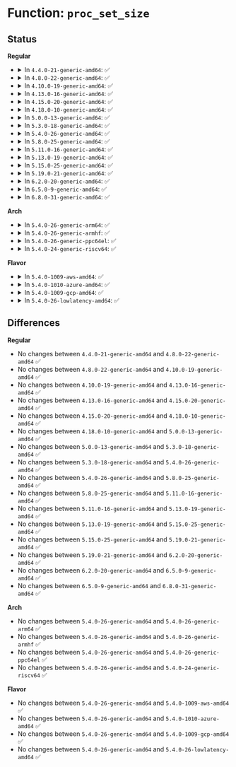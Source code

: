 # Function: <code>proc_set_size</code>

## Status
<b>Regular</b>
<ul>
<li>
<details>
<summary>In <code>4.4.0-21-generic-amd64</code>: ✅</summary>

```c
void proc_set_size(struct proc_dir_entry * de, loff_t size)
```

```json
{
  "name": "proc_set_size",
  "collision_type": "Unique Global",
  "inline_type": "No",
  "funcs": [
    {
      "addr": 18446744071581461472,
      "name": "proc_set_size",
      "external": true,
      "loc": "fs/proc/generic.c:518",
      "file": "fs/proc/generic.c",
      "inline": "seen, unknown",
      "caller_inline": [],
      "caller_func": [
        "kernel/profile.c:create_proc_profile",
        "drivers/pci/proc.c:pci_proc_attach_device"
      ]
    }
  ],
  "symbols": [
    {
      "addr": 18446744071581461472,
      "name": "proc_set_size",
      "section": ".text",
      "bind": "STB_GLOBAL",
      "size": 15
    }
  ]
}
```
</details>
</li>
<li>
<details>
<summary>In <code>4.8.0-22-generic-amd64</code>: ✅</summary>

```c
void proc_set_size(struct proc_dir_entry * de, loff_t size)
```

```json
{
  "name": "proc_set_size",
  "collision_type": "Unique Global",
  "inline_type": "No",
  "funcs": [
    {
      "addr": 18446744071581645824,
      "name": "proc_set_size",
      "external": true,
      "loc": "fs/proc/generic.c:523",
      "file": "fs/proc/generic.c",
      "inline": "seen, unknown",
      "caller_inline": [],
      "caller_func": [
        "kernel/profile.c:create_proc_profile",
        "drivers/pci/proc.c:pci_proc_attach_device"
      ]
    }
  ],
  "symbols": [
    {
      "addr": 18446744071581645824,
      "name": "proc_set_size",
      "section": ".text",
      "bind": "STB_GLOBAL",
      "size": 15
    }
  ]
}
```
</details>
</li>
<li>
<details>
<summary>In <code>4.10.0-19-generic-amd64</code>: ✅</summary>

```c
void proc_set_size(struct proc_dir_entry * de, loff_t size)
```

```json
{
  "name": "proc_set_size",
  "collision_type": "Unique Global",
  "inline_type": "No",
  "funcs": [
    {
      "addr": 18446744071581734096,
      "name": "proc_set_size",
      "external": true,
      "loc": "fs/proc/generic.c:525",
      "file": "fs/proc/generic.c",
      "inline": "seen, unknown",
      "caller_inline": [],
      "caller_func": [
        "kernel/profile.c:create_proc_profile",
        "drivers/pci/proc.c:pci_proc_attach_device"
      ]
    }
  ],
  "symbols": [
    {
      "addr": 18446744071581734096,
      "name": "proc_set_size",
      "section": ".text",
      "bind": "STB_GLOBAL",
      "size": 15
    }
  ]
}
```
</details>
</li>
<li>
<details>
<summary>In <code>4.13.0-16-generic-amd64</code>: ✅</summary>

```c
void proc_set_size(struct proc_dir_entry * de, loff_t size)
```

```json
{
  "name": "proc_set_size",
  "collision_type": "Unique Global",
  "inline_type": "No",
  "funcs": [
    {
      "addr": 18446744071581788272,
      "name": "proc_set_size",
      "external": true,
      "loc": "fs/proc/generic.c:509",
      "file": "fs/proc/generic.c",
      "inline": "seen, unknown",
      "caller_inline": [],
      "caller_func": [
        "kernel/profile.c:create_proc_profile",
        "drivers/pci/proc.c:pci_proc_attach_device"
      ]
    }
  ],
  "symbols": [
    {
      "addr": 18446744071581788272,
      "name": "proc_set_size",
      "section": ".text",
      "bind": "STB_GLOBAL",
      "size": 15
    }
  ]
}
```
</details>
</li>
<li>
<details>
<summary>In <code>4.15.0-20-generic-amd64</code>: ✅</summary>

```c
void proc_set_size(struct proc_dir_entry * de, loff_t size)
```

```json
{
  "name": "proc_set_size",
  "collision_type": "Unique Global",
  "inline_type": "No",
  "funcs": [
    {
      "addr": 18446744071581937728,
      "name": "proc_set_size",
      "external": true,
      "loc": "fs/proc/generic.c:519",
      "file": "fs/proc/generic.c",
      "inline": "seen, unknown",
      "caller_inline": [],
      "caller_func": [
        "kernel/profile.c:create_proc_profile",
        "drivers/pci/proc.c:pci_proc_attach_device"
      ]
    }
  ],
  "symbols": [
    {
      "addr": 18446744071581937728,
      "name": "proc_set_size",
      "section": ".text",
      "bind": "STB_GLOBAL",
      "size": 15
    }
  ]
}
```
</details>
</li>
<li>
<details>
<summary>In <code>4.18.0-10-generic-amd64</code>: ✅</summary>

```c
void proc_set_size(struct proc_dir_entry * de, loff_t size)
```

```json
{
  "name": "proc_set_size",
  "collision_type": "Unique Global",
  "inline_type": "No",
  "funcs": [
    {
      "addr": 18446744071582121808,
      "name": "proc_set_size",
      "external": true,
      "loc": "fs/proc/generic.c:628",
      "file": "fs/proc/generic.c",
      "inline": "seen, unknown",
      "caller_inline": [],
      "caller_func": [
        "kernel/profile.c:create_proc_profile",
        "drivers/pci/proc.c:pci_proc_attach_device"
      ]
    }
  ],
  "symbols": [
    {
      "addr": 18446744071582121808,
      "name": "proc_set_size",
      "section": ".text",
      "bind": "STB_GLOBAL",
      "size": 15
    }
  ]
}
```
</details>
</li>
<li>
<details>
<summary>In <code>5.0.0-13-generic-amd64</code>: ✅</summary>

```c
void proc_set_size(struct proc_dir_entry * de, loff_t size)
```

```json
{
  "name": "proc_set_size",
  "collision_type": "Unique Global",
  "inline_type": "No",
  "funcs": [
    {
      "addr": 18446744071582216240,
      "name": "proc_set_size",
      "external": true,
      "loc": "fs/proc/generic.c:630",
      "file": "fs/proc/generic.c",
      "inline": "seen, unknown",
      "caller_inline": [],
      "caller_func": [
        "kernel/profile.c:create_proc_profile",
        "drivers/pci/proc.c:pci_proc_attach_device"
      ]
    }
  ],
  "symbols": [
    {
      "addr": 18446744071582216240,
      "name": "proc_set_size",
      "section": ".text",
      "bind": "STB_GLOBAL",
      "size": 15
    }
  ]
}
```
</details>
</li>
<li>
<details>
<summary>In <code>5.3.0-18-generic-amd64</code>: ✅</summary>

```c
void proc_set_size(struct proc_dir_entry * de, loff_t size)
```

```json
{
  "name": "proc_set_size",
  "collision_type": "Unique Global",
  "inline_type": "No",
  "funcs": [
    {
      "addr": 18446744071582380384,
      "name": "proc_set_size",
      "external": true,
      "loc": "fs/proc/generic.c:631",
      "file": "fs/proc/generic.c",
      "inline": "seen, unknown",
      "caller_inline": [],
      "caller_func": [
        "kernel/profile.c:create_proc_profile",
        "drivers/pci/proc.c:pci_proc_attach_device"
      ]
    }
  ],
  "symbols": [
    {
      "addr": 18446744071582380384,
      "name": "proc_set_size",
      "section": ".text",
      "bind": "STB_GLOBAL",
      "size": 15
    }
  ]
}
```
</details>
</li>
<li>
<details>
<summary>In <code>5.4.0-26-generic-amd64</code>: ✅</summary>

```c
void proc_set_size(struct proc_dir_entry * de, loff_t size)
```

```json
{
  "name": "proc_set_size",
  "collision_type": "Unique Global",
  "inline_type": "No",
  "funcs": [
    {
      "addr": 18446744071582479296,
      "name": "proc_set_size",
      "external": true,
      "loc": "fs/proc/generic.c:631",
      "file": "fs/proc/generic.c",
      "inline": "seen, unknown",
      "caller_inline": [],
      "caller_func": [
        "kernel/profile.c:create_proc_profile",
        "drivers/pci/proc.c:pci_proc_attach_device"
      ]
    }
  ],
  "symbols": [
    {
      "addr": 18446744071582479296,
      "name": "proc_set_size",
      "section": ".text",
      "bind": "STB_GLOBAL",
      "size": 15
    }
  ]
}
```
</details>
</li>
<li>
<details>
<summary>In <code>5.8.0-25-generic-amd64</code>: ✅</summary>

```c
void proc_set_size(struct proc_dir_entry * de, loff_t size)
```

```json
{
  "name": "proc_set_size",
  "collision_type": "Unique Global",
  "inline_type": "No",
  "funcs": [
    {
      "addr": 18446744071582777632,
      "name": "proc_set_size",
      "external": true,
      "loc": "fs/proc/generic.c:644",
      "file": "fs/proc/generic.c",
      "inline": "seen, unknown",
      "caller_inline": [],
      "caller_func": [
        "kernel/profile.c:create_proc_profile",
        "drivers/pci/proc.c:pci_proc_attach_device"
      ]
    }
  ],
  "symbols": [
    {
      "addr": 18446744071582777632,
      "name": "proc_set_size",
      "section": ".text",
      "bind": "STB_GLOBAL",
      "size": 15
    }
  ]
}
```
</details>
</li>
<li>
<details>
<summary>In <code>5.11.0-16-generic-amd64</code>: ✅</summary>

```c
void proc_set_size(struct proc_dir_entry * de, loff_t size)
```

```json
{
  "name": "proc_set_size",
  "collision_type": "Unique Global",
  "inline_type": "No",
  "funcs": [
    {
      "addr": 18446744071582850960,
      "name": "proc_set_size",
      "external": true,
      "loc": "fs/proc/generic.c:664",
      "file": "fs/proc/generic.c",
      "inline": "seen, unknown",
      "caller_inline": [],
      "caller_func": [
        "kernel/profile.c:create_proc_profile",
        "drivers/pci/proc.c:pci_proc_attach_device"
      ]
    }
  ],
  "symbols": [
    {
      "addr": 18446744071582850960,
      "name": "proc_set_size",
      "section": ".text",
      "bind": "STB_GLOBAL",
      "size": 15
    }
  ]
}
```
</details>
</li>
<li>
<details>
<summary>In <code>5.13.0-19-generic-amd64</code>: ✅</summary>

```c
void proc_set_size(struct proc_dir_entry * de, loff_t size)
```

```json
{
  "name": "proc_set_size",
  "collision_type": "Unique Global",
  "inline_type": "No",
  "funcs": [
    {
      "addr": 18446744071582879344,
      "name": "proc_set_size",
      "external": true,
      "loc": "fs/proc/generic.c:659",
      "file": "fs/proc/generic.c",
      "inline": "seen, unknown",
      "caller_inline": [],
      "caller_func": [
        "kernel/profile.c:create_proc_profile",
        "drivers/pci/proc.c:pci_proc_attach_device"
      ]
    }
  ],
  "symbols": [
    {
      "addr": 18446744071582879344,
      "name": "proc_set_size",
      "section": ".text",
      "bind": "STB_GLOBAL",
      "size": 15
    }
  ]
}
```
</details>
</li>
<li>
<details>
<summary>In <code>5.15.0-25-generic-amd64</code>: ✅</summary>

```c
void proc_set_size(struct proc_dir_entry * de, loff_t size)
```

```json
{
  "name": "proc_set_size",
  "collision_type": "Unique Global",
  "inline_type": "No",
  "funcs": [
    {
      "addr": 18446744071583212960,
      "name": "proc_set_size",
      "external": true,
      "loc": "fs/proc/generic.c:659",
      "file": "fs/proc/generic.c",
      "inline": "seen, unknown",
      "caller_inline": [],
      "caller_func": [
        "kernel/profile.c:create_proc_profile",
        "drivers/pci/proc.c:pci_proc_attach_device"
      ]
    }
  ],
  "symbols": [
    {
      "addr": 18446744071583212960,
      "name": "proc_set_size",
      "section": ".text",
      "bind": "STB_GLOBAL",
      "size": 15
    }
  ]
}
```
</details>
</li>
<li>
<details>
<summary>In <code>5.19.0-21-generic-amd64</code>: ✅</summary>

```c
void proc_set_size(struct proc_dir_entry * de, loff_t size)
```

```json
{
  "name": "proc_set_size",
  "collision_type": "Unique Global",
  "inline_type": "No",
  "funcs": [
    {
      "addr": 18446744071583710000,
      "name": "proc_set_size",
      "external": true,
      "loc": "fs/proc/generic.c:662",
      "file": "fs/proc/generic.c",
      "inline": "seen, unknown",
      "caller_inline": [],
      "caller_func": [
        "kernel/profile.c:create_proc_profile",
        "drivers/pci/proc.c:pci_proc_attach_device"
      ]
    }
  ],
  "symbols": [
    {
      "addr": 18446744071583710000,
      "name": "proc_set_size",
      "section": ".text",
      "bind": "STB_GLOBAL",
      "size": 23
    }
  ]
}
```
</details>
</li>
<li>
<details>
<summary>In <code>6.2.0-20-generic-amd64</code>: ✅</summary>

```c
void proc_set_size(struct proc_dir_entry * de, loff_t size)
```

```json
{
  "name": "proc_set_size",
  "collision_type": "Unique Global",
  "inline_type": "No",
  "funcs": [
    {
      "addr": 18446744071584321168,
      "name": "proc_set_size",
      "external": true,
      "loc": "fs/proc/generic.c:662",
      "file": "fs/proc/generic.c",
      "inline": "seen, unknown",
      "caller_inline": [],
      "caller_func": [
        "kernel/profile.c:create_proc_profile",
        "drivers/pci/proc.c:pci_proc_attach_device"
      ]
    }
  ],
  "symbols": [
    {
      "addr": 18446744071584321168,
      "name": "proc_set_size",
      "section": ".text",
      "bind": "STB_GLOBAL",
      "size": 23
    }
  ]
}
```
</details>
</li>
<li>
<details>
<summary>In <code>6.5.0-9-generic-amd64</code>: ✅</summary>

```c
void proc_set_size(struct proc_dir_entry * de, loff_t size)
```

```json
{
  "name": "proc_set_size",
  "collision_type": "Unique Global",
  "inline_type": "No",
  "funcs": [
    {
      "addr": 18446744071584551136,
      "name": "proc_set_size",
      "external": true,
      "loc": "fs/proc/generic.c:661",
      "file": "fs/proc/generic.c",
      "inline": "seen, unknown",
      "caller_inline": [],
      "caller_func": [
        "kernel/profile.c:create_proc_profile",
        "drivers/pci/proc.c:pci_proc_attach_device"
      ]
    }
  ],
  "symbols": [
    {
      "addr": 18446744071584551136,
      "name": "proc_set_size",
      "section": ".text",
      "bind": "STB_GLOBAL",
      "size": 23
    }
  ]
}
```
</details>
</li>
<li>
<details>
<summary>In <code>6.8.0-31-generic-amd64</code>: ✅</summary>

```c
void proc_set_size(struct proc_dir_entry * de, loff_t size)
```

```json
{
  "name": "proc_set_size",
  "collision_type": "Unique Global",
  "inline_type": "No",
  "funcs": [
    {
      "addr": 18446744071584782976,
      "name": "proc_set_size",
      "external": true,
      "loc": "fs/proc/generic.c:661",
      "file": "fs/proc/generic.c",
      "inline": "seen, unknown",
      "caller_inline": [],
      "caller_func": [
        "kernel/profile.c:create_proc_profile",
        "drivers/pci/proc.c:pci_proc_attach_device"
      ]
    }
  ],
  "symbols": [
    {
      "addr": 18446744071584782976,
      "name": "proc_set_size",
      "section": ".text",
      "bind": "STB_GLOBAL",
      "size": 23
    }
  ]
}
```
</details>
</li>
</ul>
<b>Arch</b>
<ul>
<li>
<details>
<summary>In <code>5.4.0-26-generic-arm64</code>: ✅</summary>

```c
void proc_set_size(struct proc_dir_entry * de, loff_t size)
```

```json
{
  "name": "proc_set_size",
  "collision_type": "Unique Global",
  "inline_type": "No",
  "funcs": [
    {
      "addr": 18446603336494100184,
      "name": "proc_set_size",
      "external": true,
      "loc": "fs/proc/generic.c:631",
      "file": "fs/proc/generic.c",
      "inline": "seen, unknown",
      "caller_inline": [],
      "caller_func": [
        "kernel/profile.c:create_proc_profile",
        "drivers/pci/proc.c:pci_proc_attach_device"
      ]
    }
  ],
  "symbols": [
    {
      "addr": 18446603336494100184,
      "name": "proc_set_size",
      "section": ".text",
      "bind": "STB_GLOBAL",
      "size": 44
    }
  ]
}
```
</details>
</li>
<li>
<details>
<summary>In <code>5.4.0-26-generic-armhf</code>: ✅</summary>

```c
void proc_set_size(struct proc_dir_entry * de, loff_t size)
```

```json
{
  "name": "proc_set_size",
  "collision_type": "Unique Global",
  "inline_type": "No",
  "funcs": [
    {
      "addr": 3227550484,
      "name": "proc_set_size",
      "external": true,
      "loc": "fs/proc/generic.c:631",
      "file": "fs/proc/generic.c",
      "inline": "seen, unknown",
      "caller_inline": [],
      "caller_func": [
        "kernel/profile.c:create_proc_profile",
        "drivers/pci/proc.c:pci_proc_attach_device",
        "sound/core/info.c:snd_info_register"
      ]
    }
  ],
  "symbols": [
    {
      "addr": 3227550484,
      "name": "proc_set_size",
      "section": ".text",
      "bind": "STB_GLOBAL",
      "size": 28
    }
  ]
}
```
</details>
</li>
<li>
<details>
<summary>In <code>5.4.0-26-generic-ppc64el</code>: ✅</summary>

```c
void proc_set_size(struct proc_dir_entry * de, loff_t size)
```

```json
{
  "name": "proc_set_size",
  "collision_type": "Unique Global",
  "inline_type": "No",
  "funcs": [
    {
      "addr": 13835058055287768080,
      "name": "proc_set_size",
      "external": true,
      "loc": "fs/proc/generic.c:631",
      "file": "fs/proc/generic.c",
      "inline": "seen, unknown",
      "caller_inline": [],
      "caller_func": [
        "arch/powerpc/kernel/proc_powerpc.c:proc_ppc64_init",
        "arch/powerpc/platforms/pseries/reconfig.c:__machine_initcall_pseries_proc_ppc64_create_ofdt",
        "kernel/profile.c:create_proc_profile",
        "drivers/pci/proc.c:pci_proc_attach_device"
      ]
    }
  ],
  "symbols": [
    {
      "addr": 13835058055287768080,
      "name": "proc_set_size",
      "section": ".text",
      "bind": "STB_GLOBAL",
      "size": 16
    }
  ]
}
```
</details>
</li>
<li>
<details>
<summary>In <code>5.4.0-24-generic-riscv64</code>: ✅</summary>

```c
void proc_set_size(struct proc_dir_entry * de, loff_t size)
```

```json
{
  "name": "proc_set_size",
  "collision_type": "Unique Global",
  "inline_type": "No",
  "funcs": [
    {
      "addr": 18446743936273585816,
      "name": "proc_set_size",
      "external": true,
      "loc": "fs/proc/generic.c:631",
      "file": "fs/proc/generic.c",
      "inline": "seen, unknown",
      "caller_inline": [],
      "caller_func": [
        "kernel/profile.c:create_proc_profile",
        "drivers/pci/proc.c:pci_proc_attach_device"
      ]
    }
  ],
  "symbols": [
    {
      "addr": 18446743936273585816,
      "name": "proc_set_size",
      "section": ".text",
      "bind": "STB_GLOBAL",
      "size": 42
    }
  ]
}
```
</details>
</li>
</ul>
<b>Flavor</b>
<ul>
<li>
<details>
<summary>In <code>5.4.0-1009-aws-amd64</code>: ✅</summary>

```c
void proc_set_size(struct proc_dir_entry * de, loff_t size)
```

```json
{
  "name": "proc_set_size",
  "collision_type": "Unique Global",
  "inline_type": "No",
  "funcs": [
    {
      "addr": 18446744071582448032,
      "name": "proc_set_size",
      "external": true,
      "loc": "fs/proc/generic.c:631",
      "file": "fs/proc/generic.c",
      "inline": "seen, unknown",
      "caller_inline": [],
      "caller_func": [
        "kernel/profile.c:create_proc_profile",
        "drivers/pci/proc.c:pci_proc_attach_device"
      ]
    }
  ],
  "symbols": [
    {
      "addr": 18446744071582448032,
      "name": "proc_set_size",
      "section": ".text",
      "bind": "STB_GLOBAL",
      "size": 15
    }
  ]
}
```
</details>
</li>
<li>
<details>
<summary>In <code>5.4.0-1010-azure-amd64</code>: ✅</summary>

```c
void proc_set_size(struct proc_dir_entry * de, loff_t size)
```

```json
{
  "name": "proc_set_size",
  "collision_type": "Unique Global",
  "inline_type": "No",
  "funcs": [
    {
      "addr": 18446744071582385200,
      "name": "proc_set_size",
      "external": true,
      "loc": "fs/proc/generic.c:631",
      "file": "fs/proc/generic.c",
      "inline": "seen, unknown",
      "caller_inline": [],
      "caller_func": [
        "kernel/profile.c:create_proc_profile",
        "drivers/pci/proc.c:pci_proc_attach_device"
      ]
    }
  ],
  "symbols": [
    {
      "addr": 18446744071582385200,
      "name": "proc_set_size",
      "section": ".text",
      "bind": "STB_GLOBAL",
      "size": 15
    }
  ]
}
```
</details>
</li>
<li>
<details>
<summary>In <code>5.4.0-1009-gcp-amd64</code>: ✅</summary>

```c
void proc_set_size(struct proc_dir_entry * de, loff_t size)
```

```json
{
  "name": "proc_set_size",
  "collision_type": "Unique Global",
  "inline_type": "No",
  "funcs": [
    {
      "addr": 18446744071582438512,
      "name": "proc_set_size",
      "external": true,
      "loc": "fs/proc/generic.c:631",
      "file": "fs/proc/generic.c",
      "inline": "seen, unknown",
      "caller_inline": [],
      "caller_func": [
        "kernel/profile.c:create_proc_profile",
        "drivers/pci/proc.c:pci_proc_attach_device"
      ]
    }
  ],
  "symbols": [
    {
      "addr": 18446744071582438512,
      "name": "proc_set_size",
      "section": ".text",
      "bind": "STB_GLOBAL",
      "size": 15
    }
  ]
}
```
</details>
</li>
<li>
<details>
<summary>In <code>5.4.0-26-lowlatency-amd64</code>: ✅</summary>

```c
void proc_set_size(struct proc_dir_entry * de, loff_t size)
```

```json
{
  "name": "proc_set_size",
  "collision_type": "Unique Global",
  "inline_type": "No",
  "funcs": [
    {
      "addr": 18446744071582518688,
      "name": "proc_set_size",
      "external": true,
      "loc": "fs/proc/generic.c:631",
      "file": "fs/proc/generic.c",
      "inline": "seen, unknown",
      "caller_inline": [],
      "caller_func": [
        "kernel/profile.c:create_proc_profile",
        "drivers/pci/proc.c:pci_proc_attach_device"
      ]
    }
  ],
  "symbols": [
    {
      "addr": 18446744071582518688,
      "name": "proc_set_size",
      "section": ".text",
      "bind": "STB_GLOBAL",
      "size": 15
    }
  ]
}
```
</details>
</li>
</ul>

## Differences
<b>Regular</b>
<ul>
<li>
No changes between <code>4.4.0-21-generic-amd64</code> and <code>4.8.0-22-generic-amd64</code> ✅
</li>
<li>
No changes between <code>4.8.0-22-generic-amd64</code> and <code>4.10.0-19-generic-amd64</code> ✅
</li>
<li>
No changes between <code>4.10.0-19-generic-amd64</code> and <code>4.13.0-16-generic-amd64</code> ✅
</li>
<li>
No changes between <code>4.13.0-16-generic-amd64</code> and <code>4.15.0-20-generic-amd64</code> ✅
</li>
<li>
No changes between <code>4.15.0-20-generic-amd64</code> and <code>4.18.0-10-generic-amd64</code> ✅
</li>
<li>
No changes between <code>4.18.0-10-generic-amd64</code> and <code>5.0.0-13-generic-amd64</code> ✅
</li>
<li>
No changes between <code>5.0.0-13-generic-amd64</code> and <code>5.3.0-18-generic-amd64</code> ✅
</li>
<li>
No changes between <code>5.3.0-18-generic-amd64</code> and <code>5.4.0-26-generic-amd64</code> ✅
</li>
<li>
No changes between <code>5.4.0-26-generic-amd64</code> and <code>5.8.0-25-generic-amd64</code> ✅
</li>
<li>
No changes between <code>5.8.0-25-generic-amd64</code> and <code>5.11.0-16-generic-amd64</code> ✅
</li>
<li>
No changes between <code>5.11.0-16-generic-amd64</code> and <code>5.13.0-19-generic-amd64</code> ✅
</li>
<li>
No changes between <code>5.13.0-19-generic-amd64</code> and <code>5.15.0-25-generic-amd64</code> ✅
</li>
<li>
No changes between <code>5.15.0-25-generic-amd64</code> and <code>5.19.0-21-generic-amd64</code> ✅
</li>
<li>
No changes between <code>5.19.0-21-generic-amd64</code> and <code>6.2.0-20-generic-amd64</code> ✅
</li>
<li>
No changes between <code>6.2.0-20-generic-amd64</code> and <code>6.5.0-9-generic-amd64</code> ✅
</li>
<li>
No changes between <code>6.5.0-9-generic-amd64</code> and <code>6.8.0-31-generic-amd64</code> ✅
</li>
</ul>
<b>Arch</b>
<ul>
<li>
No changes between <code>5.4.0-26-generic-amd64</code> and <code>5.4.0-26-generic-arm64</code> ✅
</li>
<li>
No changes between <code>5.4.0-26-generic-amd64</code> and <code>5.4.0-26-generic-armhf</code> ✅
</li>
<li>
No changes between <code>5.4.0-26-generic-amd64</code> and <code>5.4.0-26-generic-ppc64el</code> ✅
</li>
<li>
No changes between <code>5.4.0-26-generic-amd64</code> and <code>5.4.0-24-generic-riscv64</code> ✅
</li>
</ul>
<b>Flavor</b>
<ul>
<li>
No changes between <code>5.4.0-26-generic-amd64</code> and <code>5.4.0-1009-aws-amd64</code> ✅
</li>
<li>
No changes between <code>5.4.0-26-generic-amd64</code> and <code>5.4.0-1010-azure-amd64</code> ✅
</li>
<li>
No changes between <code>5.4.0-26-generic-amd64</code> and <code>5.4.0-1009-gcp-amd64</code> ✅
</li>
<li>
No changes between <code>5.4.0-26-generic-amd64</code> and <code>5.4.0-26-lowlatency-amd64</code> ✅
</li>
</ul>
